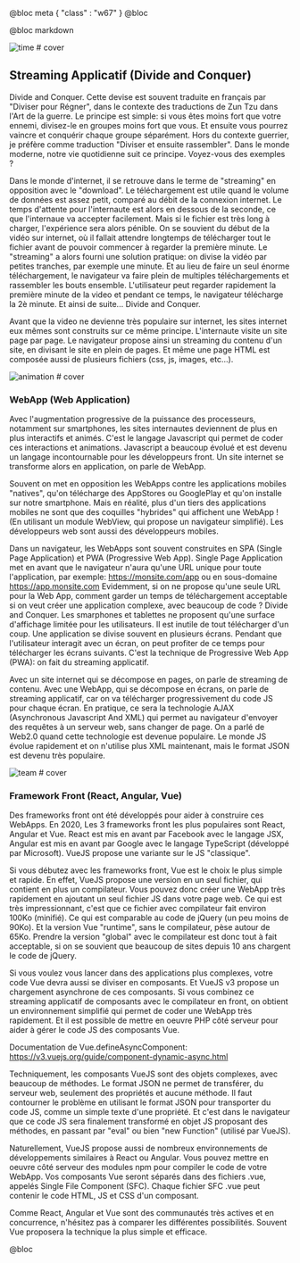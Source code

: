 @bloc meta
{ 
    "class" : "w67" 
}
@bloc

@bloc markdown

![time # cover](/assets/square/streaming.jpg)

## Streaming Applicatif (Divide and Conquer)

Divide and Conquer. Cette devise est souvent traduite en français par "Diviser pour Régner", dans le contexte des traductions de Zun Tzu dans l'Art de la guerre. Le principe est simple: si vous êtes moins fort que votre ennemi, divisez-le en groupes moins fort que vous. Et ensuite vous pourrez vaincre et conquérir chaque groupe séparément. Hors du contexte guerrier, je préfère comme traduction "Diviser et ensuite rassembler". Dans le monde moderne, notre vie quotidienne suit ce principe. Voyez-vous des exemples ?

Dans le monde d'internet, il se retrouve dans le terme de "streaming" en opposition avec le "download". Le téléchargement est utile quand le volume de données est assez petit, comparé au débit de la connexion internet. Le temps d'attente pour l'internaute est alors en dessous de la seconde, ce que l'internaue va accepter facilement. Mais si le fichier est très long à charger, l'expérience sera alors pénible. On se souvient du début de la vidéo sur internet, où il fallait attendre longtemps de télécharger tout le fichier avant de pouvoir commencer à regarder la première minute.
Le "streaming" a alors fourni une solution pratique: on divise la vidéo par petites tranches, par exemple une minute. Et au lieu de faire un seul énorme téléchargement, le navigateur va faire plein de multiples téléchargements et rassembler les bouts ensemble. L'utilisateur peut regarder rapidement la première minute de la video et pendant ce temps, le navigateur télécharge la 2è minute. Et ainsi de suite... Divide and Conquer.

Avant que la video ne devienne très populaire sur internet, les sites internet eux mêmes sont construits sur ce même principe. L'internaute visite un site page par page. Le navigateur propose ainsi un streaming du contenu d'un site, en divisant le site en plein de pages.
Et même une page HTML est composée aussi de plusieurs fichiers (css, js, images, etc...).

![animation # cover](/assets/square/animation.jpg)

### WebApp (Web Application)

Avec l'augmentation progressive de la puissance des processeurs, notamment sur smartphones, les sites internautes deviennent de plus en plus interactifs et animés. C'est le langage Javascript qui permet de coder ces interactions et animations. Javascript a beaucoup évolué et est devenu un langage incontournable pour les développeurs front. Un site internet se transforme alors en application, on parle de WebApp. 

Souvent on met en opposition les WebApps contre les applications mobiles "natives", qu'on télécharge des AppStores ou GooglePlay et qu'on installe sur notre smartphone. Mais en réalité, plus d'un tiers des applications mobiles ne sont que des coquilles "hybrides" qui affichent une WebApp ! (En utilisant un module WebView, qui propose un navigateur simplifié). Les développeurs web sont aussi des développeurs mobiles.

Dans un navigateur, les WebApps sont souvent construites en SPA (Single Page Application) et PWA (Progressive Web App). Single Page Application met en avant que le navigateur n'aura qu'une URL unique pour toute l'application, par exemple: https://monsite.com/app ou en sous-domaine https://app.monsite.com
Evidemment, si on ne propose qu'une seule URL pour la Web App, comment garder un temps de téléchargement acceptable si on veut créer une application complexe, avec beaucoup de code ?
Divide and Conquer.
Les smarphones et tablettes ne proposent qu'une surface d'affichage limitée pour les utilisateurs. Il est inutile de tout télécharger d'un coup. Une application se divise souvent en plusieurs écrans. Pendant que l'utilisateur interagit avec un écran, on peut profiter de ce temps pour télécharger les écrans suivants. C'est la technique de Progressive Web App (PWA): on fait du streaming applicatif.

Avec un site internet qui se décompose en pages, on parle de streaming de contenu.
Avec une WebApp, qui se décompose en écrans, on parle de streaming applicatif, car on va télécharger progressivement du code JS pour chaque écran.
En pratique, ce sera la technologie AJAX (Asynchronous Javascript And XML) qui permet au navigateur d'envoyer des requêtes à un serveur web, sans changer de page. On a parlé de Web2.0 quand cette technologie est devenue populaire. Le monde JS évolue rapidement et on n'utilise plus XML maintenant, mais le format JSON est devenu très populaire.

![team # cover](/assets/square/team.jpg)

### Framework Front (React, Angular, Vue)

Des frameworks front ont été développés pour aider à construire ces WebApps. En 2020, Les 3 frameworks front les plus populaires sont React, Angular et Vue. React est mis en avant par Facebook avec le langage JSX, Angular est mis en avant par Google avec le langage TypeScript (développé par Microsoft). VueJS propose une variante sur le JS "classique".

Si vous débutez avec les frameworks front, Vue est le choix le plus simple et rapide. En effet, VueJS propose une version en un seul fichier, qui contient en plus un compilateur. Vous pouvez donc créer une WebApp très rapidement en ajoutant un seul fichier JS dans votre page web.
Ce qui est très impressionnant, c'est que ce fichier avec compilateur fait environ 100Ko (minifié). Ce qui est comparable au code de jQuery (un peu moins de 90Ko). Et la version Vue "runtime", sans le compilateur, pèse autour de 65Ko. Prendre la version "global" avec le compilateur est donc tout à fait acceptable, si on se souvient que beaucoup de sites depuis 10 ans chargent le code de jQuery.

Si vous voulez vous lancer dans des applications plus complexes, votre code Vue devra aussi se diviser en composants. Et VueJS v3 propose un chargement asynchrone de ces composants. Si vous combinez ce streaming applicatif de composants avec le compilateur en front, on obtient un environnement simplifié qui permet de coder une WebApp très rapidement. Et il est possible de mettre en oeuvre PHP côté serveur pour aider à gérer le code JS des composants Vue.

Documentation de Vue.defineAsyncComponent:
https://v3.vuejs.org/guide/component-dynamic-async.html

Techniquement, les composants VueJS sont des objets complexes, avec beaucoup de méthodes. Le format JSON ne permet de transférer, du serveur web, seulement des propriétés et aucune méthode. Il faut contourner le problème en utilisant le format JSON pour transporter du code JS, comme un simple texte d'une propriété. Et c'est dans le navigateur que ce code JS sera finalement transformé en objet JS proposant des méthodes, en passant par "eval" ou bien "new Function" (utilisé par VueJS).

Naturellement, VueJS propose aussi de nombreux environnements de développements similaires à React ou Angular. Vous pouvez mettre en oeuvre côté serveur des modules npm pour compiler le code de votre WebApp. Vos composants Vue seront séparés dans des fichiers .vue, appelés Single File Component (SFC).
Chaque fichier SFC .vue peut contenir le code HTML, JS et CSS d'un composant.

Comme React, Angular et Vue sont des communautés très actives et en concurrence, n'hésitez pas à comparer les différentes possibilités. Souvent Vue proposera la technique la plus simple et efficace.

@bloc












